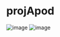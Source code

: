 # projApod

![image]([https://user-images.githubusercontent.com/99571291/169351676-6d812609-724c-4919-b58b-49dbefd58232.png](https://i.imgur.com/WgU0to4.png))
![image](https://user-images.githubusercontent.com/99571291/169351676-6d812609-724c-4919-b58b-49dbefd58232.png)
